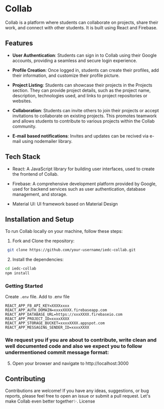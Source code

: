 # Collab

Collab is a platform where students can collaborate on projects, share their work, and connect with other students. It is built using React and Firebase.

## Features

- **User Authentication**: Students can sign in to Collab using their Google accounts, providing a seamless and secure login experience.

- **Profile Creation**: Once logged in, students can create their profiles, add their information, and customize their profile picture.

- **Project Listing**: Students can showcase their projects in the Projects section. They can provide project details, such as the project name, description, technologies used, and links to project repositories or websites.

- **Collaboration**: Students can invite others to join their projects or accept invitations to collaborate on existing projects. This promotes teamwork and allows students to contribute to various projects within the Collab community.

- **E-mail based notifications**: Invites and updates can be recived via e-mail using nodemailer library.

## Tech Stack

- React: A JavaScript library for building user interfaces, used to create the frontend of Collab.

- Firebase: A comprehensive development platform provided by Google, used for backend services such as user authentication, database management, and storage.

- Material UI: UI framework based on Material Design

## Installation and Setup

To run Collab locally on your machine, follow these steps:

1. Fork and Clone the repository:

```bash
 git clone https://github.com/your-username/iedc-collab.git
```

2. Install the dependencies:

```bash
cd iedc-collab
npm install
```

### Getting Started
Create `.env` file.
Add to .env file
```
REACT_APP_FB_API_KEY=XXXXxxxx
REACT_APP_AUTH_DOMAIN=xxxxXXXX.firebaseapp.com
REACT_APP_DATABASE_URL=https://xxxXXXX.firebaseio.com
REACT_APP_PROJECT_ID=xxxxXXXX
REACT_APP_STORAGE_BUCKET=xxxxXXXX.appspot.com
REACT_APP_MESSAGING_SENDER_ID=xxxxXXXX
```
### We request you if you are about to contribute, write clean and well documented code and also we expect you to follow undermentioned commit message format:

5. Open your browser and navigate to http://localhost:3000

## Contributing

Contributions are welcome! If you have any ideas, suggestions, or bug reports, please feel free to open an issue or submit a pull request. Let's make Collab even better together✨.
License
